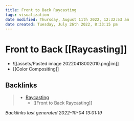 ```yaml
---
title: Front to Back Raycasting
tags: visualization
date modified: Thursday, August 11th 2022, 12:32:53 am
date created: Tuesday, July 26th 2022, 8:33:15 pm
---
```


# Front to Back [[Raycasting]]
- ![[assets/Pasted image 20220418002010.png|im]]
- [[Color Compositing]]

## Backlinks

> - [Raycasting](Raycasting.md)
>   - [[Front to Back Raycasting]]

_Backlinks last generated 2022-10-04 13:01:19_
